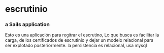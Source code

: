 # escrutinio
### a Sails application

Esto es una aplicación para regitrar el escrutino,
Lo que busca es facilitar la carga, de los certificados de escrutinio y dejar un modelo relacional para ser explotado posteriormente.
 la persistencia es relacional, usa mysql
